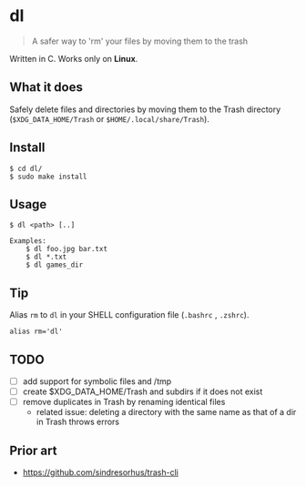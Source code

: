 # dl
> A safer way to 'rm' your files by moving them to the trash

Written in C.
Works only on __Linux__.

## What it does
Safely delete files and directories by moving them to the Trash directory (`$XDG_DATA_HOME/Trash` or `$HOME/.local/share/Trash`).  

## Install
```
$ cd dl/
$ sudo make install
```
## Usage
```
$ dl <path> [..]

Examples:
    $ dl foo.jpg bar.txt
    $ dl *.txt
    $ dl games_dir
```

## Tip
Alias `rm` to `dl` in your SHELL configuration file (`.bashrc` , `.zshrc`). 
```
alias rm='dl'
```

## TODO
- [ ] add support for symbolic files and /tmp
- [ ] create $XDG_DATA_HOME/Trash and subdirs if it does not exist
- [ ] remove duplicates in Trash by renaming identical files
    * related issue: deleting a directory with the same name as that of a dir in Trash throws errors

## Prior art
* https://github.com/sindresorhus/trash-cli

